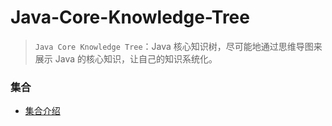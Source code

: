 # Java-Core-Knowledge-Tree
> `Java Core Knowledge Tree`：Java 核心知识树，尽可能地通过思维导图来展示 Java 的核心知识，让自己的知识系统化。


### 集合
+ [集合介绍](https://github.com/suifeng412/JCKTree/blob/master/docs/collection/base.md)










